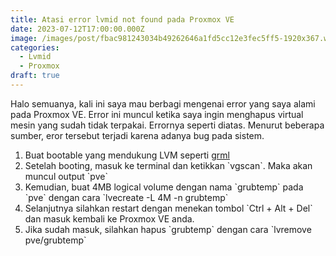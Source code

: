 ```yaml
---
title: Atasi error lvmid not found pada Proxmox VE
date: 2023-07-12T17:00:00.000Z
image: /images/post/fbac981243034b49262646a1fd5cc12e3fec5ff5-1920x367.webp
categories:
  - Lvmid
  - Proxmox
draft: true
---
```


Halo semuanya, kali ini saya mau berbagi mengenai error yang saya alami pada Proxmox VE. Error ini muncul ketika saya ingin menghapus virtual mesin yang sudah tidak terpakai. Errornya seperti diatas. Menurut beberapa sumber, eror tersebut terjadi karena adanya bug pada sistem.

1. Buat bootable yang mendukung LVM seperti [grml](https://grml.org/)
2. Setelah booting, masuk ke terminal dan ketikkan \`vgscan\`. Maka akan muncul output \`pve\`
3. Kemudian, buat 4MB logical volume dengan nama \`grubtemp\` pada \`pve\` dengan cara \`lvecreate -L 4M -n grubtemp\`
4. Selanjutnya silahkan restart dengan menekan tombol \`Ctrl + Alt + Del\` dan masuk kembali ke Proxmox VE anda.
5. Jika sudah masuk, silahkan hapus \`grubtemp\` dengan cara \`lvremove pve/grubtemp\`
